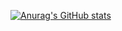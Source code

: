 [![Anurag's GitHub stats](https://github-readme-stats.vercel.app/api?username=lekseiIs&?count_private=true&show_icons=true&theme=gruv_box)](https://github.com/anuraghazra/github-readme-stats)
